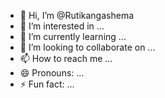 - 👋 Hi, I’m @Rutikangashema
- 👀 I’m interested in ...
- 🌱 I’m currently learning ...
- 💞️ I’m looking to collaborate on ...
- 📫 How to reach me ...
- 😄 Pronouns: ...
- ⚡ Fun fact: ...

<!---
Rutikangashema/Rutikangashema is a ✨ special ✨ repository because its `README.md` (this file) appears on your GitHub profile.
You can click the Preview link to take a look at your changes.
--->
